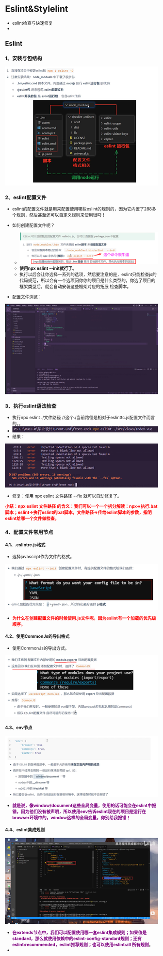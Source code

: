 # Eslint&Stylelint

- eslint检查与快速修复 
- 



## Eslint

### 1、安装与包结构

![image-20220524073807869](Typora_images/Eslint&Stylelint/image-20220524073807869.png)

### 2、eslint配置文件

- eslint的配置文件就是用来配置使用哪些eslint的规则的，因为它内置了288多个规则，然后甚至还可以自定义规则来使用很叼！
- 如何创建配置文件呢？
  - ![image-20220524074358366](Typora_images/Eslint&Stylelint/image-20220524074358366.png)
  - **使用npx eslint --init就行了。**
  - 执行以后会让你选择一系列的选项，然后要注意的是，eslint只能检查js的代码规范，所以会有一个选项问你你的项目是什么类型的，你选了项目的框架类型后，就会自动安装这些框架对应的拓展 检查脚本。

- 配置文件浏览：

![image-20220524075942380](Typora_images/Eslint&Stylelint/image-20220524075942380.png)



### 3、执行eslint语法检查

- 执行npx eslint ./文件路径   //这个./当前路径是相对于eslinttc.js配置文件而言的。。
- ![image-20220524080338080](Typora_images/Eslint&Stylelint/image-20220524080338080.png)
- 结果：

![image-20220524080358252](Typora_images/Eslint&Stylelint/image-20220524080358252.png)

- 修复：使用 npx eslint 文件路径 --fix 就可以自动修复了。

**<font color='red'>小结：npx eslint 文件路径 的含义：我们可以一个一个拆分解读：npx->执行.bat脚本；eslint->执行eslint的bat脚本，文件路径->传给eslint脚本的参数，指明eslint给哪一个文件做检查。</font>**



### 4、配置文件常用节点

#### 4.1、.eslintrc.js格式

- 选择javascirpt作为文件的格式。

![image-20220526072900117](Typora_images/Eslint&Stylelint/image-20220526072900117.png)

- **<font color='red'>为什么在创建配置文件的时候使用.js文件呢，因为eslint有一个加载的优先级顺序。</font>**



#### 4.2、使用CommonJs的导出格式

- 使用CommonJs的导出方式。

![image-20220526073243982](Typora_images/Eslint&Stylelint/image-20220526073243982.png)



#### 4.3、env节点

![image-20220526074151388](Typora_images/Eslint&Stylelint/image-20220526074151388.png)

- **<font color='purple'>就是说，像window/document这些全局变量，使用的话可能会在eslint中报错，因为他们没有被声明，所以使用env告诉eslint现在的项目是运行在browser环境中的，window这样的全局变量，你别给我报错！</font>**



#### 4.4、eslint集成规则

![image-20220526080129170](Typora_images/Eslint&Stylelint/image-20220526080129170.png)

- **<font color='purple'>在extends节点中，我们可以配置使用哪一套eslint集成规则；如果值是 standard，那么就使用依赖中的eslint-config-standard规则；还有eslint:recommended，eslint推荐规则；也可以使用eslint:all 所有规则</font>**。
- 









